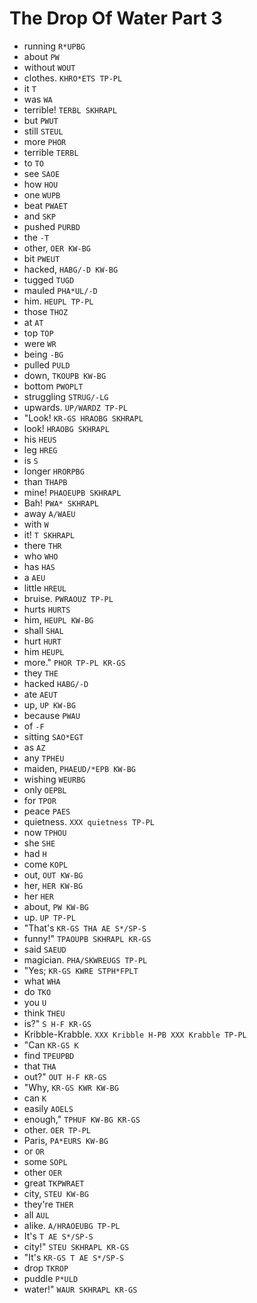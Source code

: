 # The Drop Of Water Part 3

* running `R*UPBG`
* about `PW`
* without `WOUT`
* clothes. `KHRO*ETS TP-PL`
* it `T`
* was `WA`
* terrible! `TERBL SKHRAPL`
* but `PWUT`
* still `STEUL`
* more `PHOR`
* terrible `TERBL`
* to `TO`
* see `SAOE`
* how `HOU`
* one `WUPB`
* beat `PWAET`
* and `SKP`
* pushed `PURBD`
* the `-T`
* other, `OER KW-BG`
* bit `PWEUT`
* hacked, `HABG/-D KW-BG`
* tugged `TUGD`
* mauled `PHA*UL/-D`
* him. `HEUPL TP-PL`
* those `THOZ`
* at `AT`
* top `TOP`
* were `WR`
* being `-BG`
* pulled `PULD`
* down, `TKOUPB KW-BG`
* bottom `PWOPLT`
* struggling `STRUG/-LG`
* upwards. `UP/WARDZ TP-PL`
* "Look! `KR-GS HRAOBG SKHRAPL`
* look! `HRAOBG SKHRAPL`
* his `HEUS`
* leg `HREG`
* is `S`
* longer `HRORPBG`
* than `THAPB`
* mine! `PHAOEUPB SKHRAPL`
* Bah! `PWA* SKHRAPL`
* away `A/WAEU`
* with `W`
* it! `T SKHRAPL`
* there `THR`
* who `WHO`
* has `HAS`
* a `AEU`
* little `HREUL`
* bruise. `PWRAOUZ TP-PL`
* hurts `HURTS`
* him, `HEUPL KW-BG`
* shall `SHAL`
* hurt `HURT`
* him `HEUPL`
* more." `PHOR TP-PL KR-GS`
* they `THE`
* hacked `HABG/-D`
* ate `AEUT`
* up, `UP KW-BG`
* because `PWAU`
* of `-F`
* sitting `SAO*EGT`
* as `AZ`
* any `TPHEU`
* maiden, `PHAEUD/*EPB KW-BG`
* wishing `WEURBG`
* only `OEPBL`
* for `TPOR`
* peace `PAES`
* quietness. `XXX quietness TP-PL`
* now `TPHOU`
* she `SHE`
* had `H`
* come `KOPL`
* out, `OUT KW-BG`
* her, `HER KW-BG`
* her `HER`
* about, `PW KW-BG`
* up. `UP TP-PL`
* "That's `KR-GS THA AE S*/SP-S`
* funny!" `TPAOUPB SKHRAPL KR-GS`
* said `SAEUD`
* magician. `PHA/SKWREUGS TP-PL`
* "Yes; `KR-GS KWRE STPH*FPLT`
* what `WHA`
* do `TKO`
* you `U`
* think `THEU`
* is?" `S H-F KR-GS`
* Kribble-Krabble. `XXX Kribble H-PB XXX Krabble TP-PL`
* "Can `KR-GS K`
* find `TPEUPBD`
* that `THA`
* out?" `OUT H-F KR-GS`
* "Why, `KR-GS KWR KW-BG`
* can `K`
* easily `AOELS`
* enough," `TPHUF KW-BG KR-GS`
* other. `OER TP-PL`
* Paris, `PA*EURS KW-BG`
* or `OR`
* some `SOPL`
* other `OER`
* great `TKPWRAET`
* city, `STEU KW-BG`
* they're `THER`
* all `AUL`
* alike. `A/HRAOEUBG TP-PL`
* It's `T AE S*/SP-S`
* city!" `STEU SKHRAPL KR-GS`
* "It's `KR-GS T AE S*/SP-S`
* drop `TKROP`
* puddle `P*ULD`
* water!" `WAUR SKHRAPL KR-GS`
